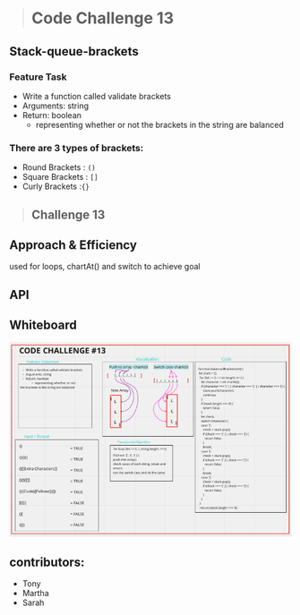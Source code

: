 > # Code Challenge 13

## Stack-queue-brackets

### Feature Task

- Write a function called validate brackets
- Arguments: string
- Return: boolean
  - representing whether or not the brackets in the string are balanced

### There are 3 types of brackets:

- Round Brackets : `()`
- Square Brackets : `[]`
- Curly Brackets :`{}`

> ## Challenge 13

## Approach & Efficiency

used for loops, chartAt() and switch to achieve goal

## API

## Whiteboard

![Whiteboard](/Images/whiteboard-challenge13.png)

## contributors:

- Tony
- Martha
- Sarah
